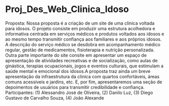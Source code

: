 # Proj_Des_Web_Clinica_Idoso
Proposta: Nossa proposta é a criação de um site de uma clínica voltada para idosos. O projeto consiste em produzir uma estrutura acolhedora e informativa centrada em serviços médicos e produtos voltados aos idosos e ao mesmo tempo transmitir confiança aos familiares e aos próprios idosos. A descrição do serviço médico se desdobra em acompanhamento médico regular, gestão de medicamentos, fisioterapia e nutrição personalizada. Outra parte importante do site consite em apresentar um espaço de apresentação de atividades recreativas e de socialização, como aulas de ginástica, terapias ocupacionais, jogos e eventos culturais, que estimulam a saúde mental e emocional dos idosos.A proposta traz ainda um breve apresentação da infraestrutura da clinica com quartos confortáveis, áreas comuns acessíveis e jardins, etc. E, por fim, apresentaremos uma seção de depoimentos de usuários para transmitir credibilidade e confiança.
Participantes: (1) Alessandro José de Oliveira, (2) Danilo Luz, (3) Diego Gustavo de Carvalho Souza, (4) João Alexande
